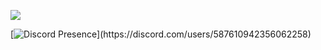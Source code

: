![](https://komarev.com/ghpvc/?username=xMertt)


[![Discord Presence](https://lanyard-profile-readme.vercel.app/api/587610942356062258?theme=dark&animated=true&hideDiscrim=true&borderRadius=30px&idleMessage=Probably%20doing%20something%20else...)](https://discord.com/users/587610942356062258)
